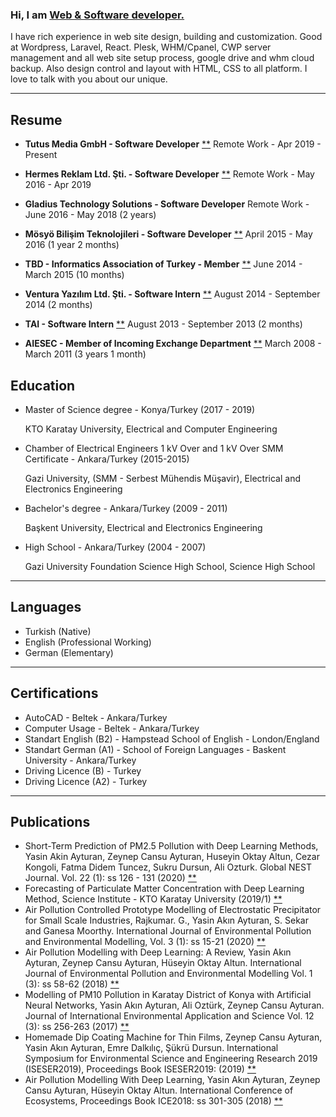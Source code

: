 ### Hi, I am [Web & Software developer.](https://akin.ayturan.com/) 

I have rich experience in web site design, building and customization. Good at Wordpress, Laravel, React. Plesk, WHM/Cpanel, CWP server
 management and all web site setup process, google drive and whm cloud backup. Also design control and layout with HTML, CSS to all platform. 
 I love to talk with you about our unique.

* * * * *


Resume
------

-   **Tutus Media GmbH - Software Developer** [**](https://tutusmedia.com) Remote Work - Apr 2019 - Present

-   **Hermes Reklam Ltd. Şti. - Software Developer** [**](https://hermesreklam.com) Remote Work - May 2016 - Apr 2019

-   **Gladius Technology Solutions - Software Developer** Remote Work - June 2016 - May 2018 (2 years)

-   **Mösyö Bilişim Teknolojileri - Software Developer** [**](https://play.google.com/store/apps/developer?id=M%C3%B6sy%C3%B6+Bili%C5%9Fim+Teknolojileri&hl=tr) April 2015 - May 2016 (1 year 2 months)

-   **TBD - Informatics Association of Turkey - Member** [**](http://tbdgenc.org.tr/gecmis-yonetim-kurullari/) June 2014 - March 2015 (10 months)

-   **Ventura Yazılım Ltd. Şti. - Software Intern** [**](https://www.ventura.com.tr/index.php/en/) August 2014 - September 2014 (2 months)

-   **TAI - Software Intern** [**](https://www.tusas.com/en/) August 2013 - September 2013 (2 months)

-   **AIESEC - Member of Incoming Exchange Department** [**](https://aiesec.org/) March 2008 - March 2011 (3 years 1 month)

Education
------------

-   Master of Science degree - Konya/Turkey   (2017 - 2019)

    KTO Karatay University, Electrical and Computer Engineering

-   Chamber of Electrical Engineers 1 kV Over and 1 kV Over SMM Certificate -    Ankara/Turkey  (2015-2015)

    Gazi University, (SMM - Serbest Mühendis Müşavir), Electrical and Electronics Engineering

-   Bachelor's degree - Ankara/Turkey (2009 - 2011)

    Başkent University, Electrical and Electronics Engineering

-   High School - Ankara/Turkey (2004 - 2007)

    Gazi University Foundation Science High School, Science High School

* * * * *

Languages
---------

-   Turkish (Native)
-   English (Professional Working)
-   German (Elementary)

* * * * *

Certifications
--------------

-   AutoCAD - Beltek - Ankara/Turkey
-   Computer Usage - Beltek - Ankara/Turkey
-   Standart English (B2) - Hampstead School of English - London/England
-   Standart German (A1) - School of Foreign Languages - Baskent University - Ankara/Turkey
-   Driving Licence (B) - Turkey
-   Driving Licence (A2) - Turkey

* * * * *

Publications
------------
-   Short-Term Prediction of PM2.5 Pollution with Deep Learning Methods, Yasin Akin Ayturan, Zeynep Cansu Ayturan, Huseyin Oktay Altun, Cezar Kongoli, Fatma Didem Tuncez, Sukru Dursun, Ali Ozturk. Global NEST Journal. Vol. 22 (1): ss 126 - 131 (2020) [**](https://doi.org/10.30955/gnj.003208)
-   Forecasting of Particulate Matter Concentration with Deep Learning Method, Science Institute - KTO Karatay University (2019/1) [**](http://acikerisim.karatay.edu.tr:8080/xmlui//handle/20.500.12498/823)
-   Air Pollution Controlled Prototype Modelling of Electrostatic Precipitator for Small Scale Industries, Rajkumar. G., Yasin Akın Ayturan, S. Sekar and Ganesa Moorthy. International Journal of Environmental Pollution and Environmental Modelling, Vol. 3 (1): ss 15-21 (2020) [**](https://ijepem.com/article/view/volume-3-issue-1-article-2)
-   Air Pollution Modelling with Deep Learning: A Review, Yasin Akın Ayturan, Zeynep Cansu Ayturan, Hüseyin Oktay Altun. International Journal of Environmental Pollution and Environmental Modelling Vol. 1 (3): ss 58-62 (2018) [**](https://ijepem.com/article/view/volume-1-issue-3-article-1)
-   Modelling of PM10 Pollution in Karatay District of Konya with Artificial Neural Networks, Yasin Akın Ayturan, Ali Oztürk, Zeynep Cansu Ayturan. Journal of International Environmental Application and Science Vol. 12 (3): ss 256-263 (2017) [**](https://dergipark.org.tr/en/pub/jieas/issue/40241/479480)
-   Homemade Dip Coating Machine for Thin Films, Zeynep Cansu Ayturan, Yasin Akın Ayturan, Emre Dalkılıç, Şükrü Dursun. International Symposium for Environmental Science and Engineering Research 2019 (ISESER2019), Proceedings Book ISESER2019: (2019) [**](https://iseser.com/doc/2019/ISESER2019-PROCEEDING-BOOK.pdf#page=124)
-   Air Pollution Modelling With Deep Learning, Yasin Akın Ayturan, Zeynep Cansu Ayturan, Hüseyin Oktay Altun. International Conference of Ecosystems, Proceedings Book ICE2018: ss 301-305 (2018) [**](https://sites.google.com/site/environmenthealthassociation/8th-international-conference-of-ecosystems-june-tirana-albania/proceedings-book-ice2018)
